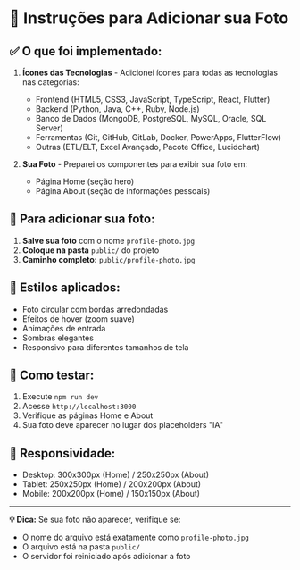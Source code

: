 # 📸 Instruções para Adicionar sua Foto

## ✅ **O que foi implementado:**

1. **Ícones das Tecnologias** - Adicionei ícones para todas as tecnologias nas categorias:
   - Frontend (HTML5, CSS3, JavaScript, TypeScript, React, Flutter)
   - Backend (Python, Java, C++, Ruby, Node.js)
   - Banco de Dados (MongoDB, PostgreSQL, MySQL, Oracle, SQL Server)
   - Ferramentas (Git, GitHub, GitLab, Docker, PowerApps, FlutterFlow)
   - Outras (ETL/ELT, Excel Avançado, Pacote Office, Lucidchart)

2. **Sua Foto** - Preparei os componentes para exibir sua foto em:
   - Página Home (seção hero)
   - Página About (seção de informações pessoais)

## 📁 **Para adicionar sua foto:**

1. **Salve sua foto** com o nome `profile-photo.jpg`
2. **Coloque na pasta** `public/` do projeto
3. **Caminho completo:** `public/profile-photo.jpg`

## 🎨 **Estilos aplicados:**

- Foto circular com bordas arredondadas
- Efeitos de hover (zoom suave)
- Animações de entrada
- Sombras elegantes
- Responsivo para diferentes tamanhos de tela

## 🚀 **Como testar:**

1. Execute `npm run dev`
2. Acesse `http://localhost:3000`
3. Verifique as páginas Home e About
4. Sua foto deve aparecer no lugar dos placeholders "IA"

## 📱 **Responsividade:**

- Desktop: 300x300px (Home) / 250x250px (About)
- Tablet: 250x250px (Home) / 200x200px (About)
- Mobile: 200x200px (Home) / 150x150px (About)

---

**💡 Dica:** Se sua foto não aparecer, verifique se:
- O nome do arquivo está exatamente como `profile-photo.jpg`
- O arquivo está na pasta `public/`
- O servidor foi reiniciado após adicionar a foto

